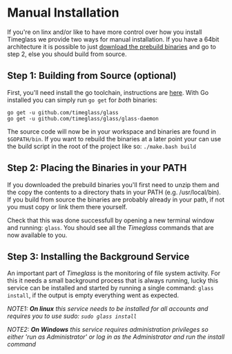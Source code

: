 # Manual Installation
If you're on linx and/or like to have more control over how you install Timeglass we provide two ways for manual installation. If you have a 64bit architecture it is possible to just [download the prebuild binaries](https://github.com/timeglass/glass/releases/latest) and go to step 2, else you should build from source.

## Step 1: Building from Source (optional)

First, you'll need install the go toolchain, instructions are [here](https://golang.org/doc/install). With Go installed you can simply run `go get` for _both_ binaries:

```
go get -u github.com/timeglass/glass
go get -u github.com/timeglass/glass/glass-daemon
```

The source code will now be in your workspace and binaries are found in `$GOPATH/bin`. If you want to rebuild the binaries at a later point your can use the build script in the root of the project like so: `./make.bash build`

## Step 2: Placing the Binaries in your PATH

If you downloaded the prebuild binaries you'll first need to unzip them and the copy the contents to a directory thats in your PATH (e.g. /usr/local/bin). If you build from source the binaries are probably already in your path, if not you must copy or link them there yourself. 

Check that this was done successfull by opening a new terminal window and running: `glass`. You should see all the *Timeglass* commands that are now available to you.


## Step 3: Installing the Background Service

An important part of *Timeglass* is the monitoring of file system activity. For this it needs a small background process that is always running, lucky this service can be installed and started by running a single command: `glass install`, if the output is empty everything went as expected.

_NOTE1: **On linux** this service needs to be installed for all accounts and requires you to use sudo: `sudo glass install`_

_NOTE2: **On Windows** this service requires administration privileges so either 'run as Administrator' or log in as the Administrator and run the install command_ 
